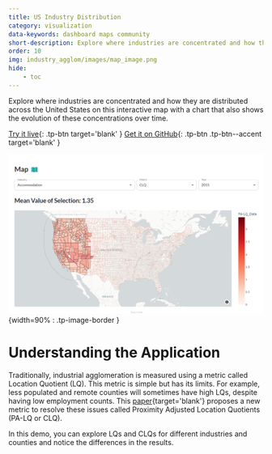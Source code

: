 ```yaml
---
title: US Industry Distribution
category: visualization
data-keywords: dashboard maps community
short-description: Explore where industries are concentrated and how they are distributed across the United States.
order: 10
img: industry_agglom/images/map_image.png
hide:
    - toc
---
```


Explore where industries are concentrated and how they are distributed across
the United States on this interactive map with a chart that also shows the evolution
of these concentrations over time.

[Try it live](https://industry-agglom.taipy.cloud/){: .tp-btn target='blank' }
[Get it on GitHub](https://github.com/Avaiga/demo-industry-agglom){: .tp-btn .tp-btn--accent target='blank' }

![Map](images/map_image.png){width=90% : .tp-image-border }

# Understanding the Application

Traditionally, industrial agglomeration is measured using a metric called Location
Quotient (LQ). This metric is simple but has its limits. For example, less populated
and remote counties will sometimes have high LQs, despite having low employment counts.
This [paper](https://www.statsamerica.org/downloads/user-guides/user-guide-PALQ.pdf){target='blank'} proposes a new metric to resolve these issues called Proximity Adjusted
Location Quotients (PA-LQ or CLQ).

In this demo, you can explore LQs and CLQs for different industries and counties and
notice the differences in the results.
